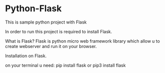 # Python-Flask
This is sample python project with Flask

In order to run this project is required to install Flask.

What is Flask? Flask is python micro web framework library which allow u to create webserver and run it on your browser.

Installation on Flask.

on your terminal u need: pip install flask or pip3 install flask



